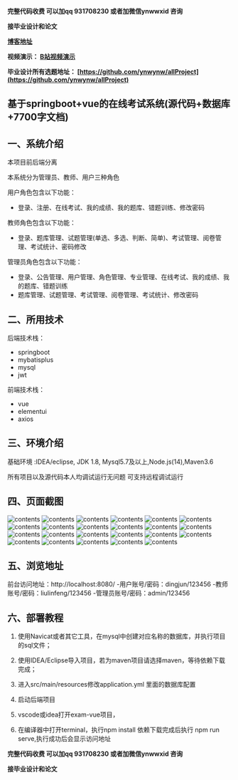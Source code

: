 **完整代码收费  可以加qq 931708230 或者加微信ynwwxid 咨询**

**接毕业设计和论文**

**[博客地址](https://blog.csdn.net/2303_76227485/article/details/131224737)**

**视频演示：
[B站视频演示](https://www.bilibili.com/video/BV1rV411u7TG/)**

**毕业设计所有选题地址：
[https://github.com/ynwynw/allProject](https://github.com/ynwynw/allProject)**

## 基于springboot+vue的在线考试系统(源代码+数据库+7700字文档)

## 一、系统介绍
本项目前后端分离

本系统分为管理员、教师、用户三种角色

用户角色包含以下功能：
- 登录、注册、在线考试、我的成绩、我的题库、错题训练、修改密码

教师角色包含以下功能：
- 登录、题库管理、试题管理(单选、多选、判断、简单)、考试管理、阅卷管理、考试统计、密码修改

管理员角色包含以下功能：
- 登录、公告管理、用户管理、角色管理、专业管理、在线考试、我的成绩、我的题库、错题训练
- 题库管理、试题管理、考试管理、阅卷管理、考试统计、修改密码

## 二、所用技术

后端技术栈：

- springboot
- mybatisplus
- mysql
- jwt

前端技术栈：

- vue
- elementui
- axios



## 三、环境介绍

基础环境 :IDEA/eclipse, JDK 1.8, Mysql5.7及以上,Node.js(14),Maven3.6

所有项目以及源代码本人均调试运行无问题 可支持远程调试运行

## 四、页面截图

![contents](./picture/picture1.png)
![contents](./picture/picture2.png)
![contents](./picture/picture3.png)
![contents](./picture/picture4.png)
![contents](./picture/picture5.png)
![contents](./picture/picture6.png)
![contents](./picture/picture7.png)
![contents](./picture/picture8.png)
![contents](./picture/picture9.png)
![contents](./picture/picture10.png)
![contents](./picture/picture11.png)
![contents](./picture/picture12.png)
![contents](./picture/picture13.png)
![contents](./picture/picture14.png)
![contents](./picture/picture15.png)
![contents](./picture/picture16.png)
![contents](./picture/picture17.png)
![contents](./picture/picture18.png)
![contents](./picture/picture19.png)
![contents](./picture/picture20.png)
![contents](./picture/picture21.png)
![contents](./picture/picture22.png)
![contents](./picture/picture23.png)

## 五、浏览地址
前台访问地址：http://localhost:8080/
-用户账号/密码：dingjun/123456
-教师账号/密码：liulinfeng/123456
-管理员账号/密码：admin/123456

## 六、部署教程

1. 使用Navicat或者其它工具，在mysql中创建对应名称的数据库，并执行项目的sql文件；

2. 使用IDEA/Eclipse导入项目，若为maven项目请选择maven，等待依赖下载完成；

3. 进入src/main/resources修改application.yml 里面的数据库配置

4. 启动后端项目

5. vscode或idea打开exam-vue项目，

6. 在编译器中打开terminal，执行npm install 依赖下载完成后执行 npm run serve,执行成功后会显示访问地址

**完整代码收费  可以加qq 931708230 或者加微信ynwwxid 咨询**

**接毕业设计和论文**





